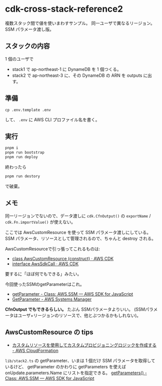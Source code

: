 # cdk-cross-stack-reference2

複数スタック間で値を使いまわすサンプル。
同一ユーザで異なるリージョン。SSM パラメータ渡し版。

## スタックの内容

1 個のユーザで

- stack1 で ap-northeast-1 に DynameDB を 1 個つくる。
- stack2 で ap-northeast-3 に、その DynameDB の ARN を outputs に出す。

## 準備

```
cp .env.template .env
```

して、 `.env` に AWS CLI プロファイル名を書く。

## 実行

```sh
pnpm i
pnpm run bootstrap
pnpm run deploy
```

終わったら

```sh
pnpm run destory
```

で破棄。

## メモ

同一リージョンでないので、データ渡しに
`cdk.CfnOutput()` の `exportName` / `cdk.Fn.importValue()`
が使えない。

ここでは
AwsCustomResource を使って SSM パラメータ渡しにしている。
SSM パラメータ、リソースとして管理されるので、ちゃんと destroy される。

AwsCustomResourceで引っ張ってこれるものは:

- [class AwsCustomResource (construct) · AWS CDK](https://docs.aws.amazon.com/cdk/api/v2/docs/aws-cdk-lib.custom_resources.AwsCustomResource.html)
- [interface AwsSdkCall · AWS CDK](https://docs.aws.amazon.com/cdk/api/v2/docs/aws-cdk-lib.custom_resources.AwsSdkCall.html)

要するに「ほぼ何でもできる」みたい。

今回使ったSSMのgetParameterはこれ。

- [getParameter - Class: AWS.SSM — AWS SDK for JavaScript](https://docs.aws.amazon.com/AWSJavaScriptSDK/latest/AWS/SSM.html#getParameter-property)
- [GetParameter - AWS Systems Manager](https://docs.aws.amazon.com/ja_jp/systems-manager/latest/APIReference/API_GetParameter.html)

**CfnOutput でもできるらしい。**
たぶん SSMパラメータよりいい。
(SSMパラメータはユーザ+リージョンのリソースで、他とぶつかるかもしれない)。

## AwsCustomResource の tips

- [カスタムリソースを使用してカスタムプロビジョニングロジックを作成する - AWS CloudFormation](https://docs.aws.amazon.com/ja_jp/AWSCloudFormation/latest/UserGuide/template-custom-resources.html)

`lib/stack2.ts` の getParameter、いまは 1 個だけ SSM パラメータを取得しているけど、
getParameter のかわりに getParameters を使えば
onUpdate.parameters.Name にリストを指定できる。
[getParameters() - Class: AWS.SSM — AWS SDK for JavaScript](https://docs.aws.amazon.com/AWSJavaScriptSDK/latest/AWS/SSM.html#getParameters-property)
